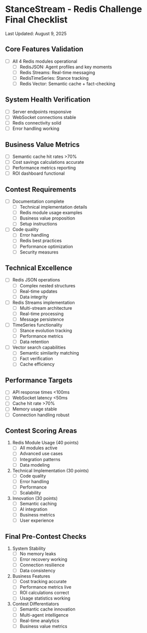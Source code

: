 # StanceStream - Redis Challenge Final Checklist

Last Updated: August 9, 2025

## Core Features Validation

- [ ] All 4 Redis modules operational
  - [ ] RedisJSON: Agent profiles and key moments
  - [ ] Redis Streams: Real-time messaging
  - [ ] RedisTimeSeries: Stance tracking
  - [ ] Redis Vector: Semantic cache + fact-checking

## System Health Verification

- [ ] Server endpoints responsive
- [ ] WebSocket connections stable
- [ ] Redis connectivity solid
- [ ] Error handling working

## Business Value Metrics

- [ ] Semantic cache hit rates >70%
- [ ] Cost savings calculations accurate
- [ ] Performance metrics reporting
- [ ] ROI dashboard functional

## Contest Requirements

- [ ] Documentation complete
  - [ ] Technical implementation details
  - [ ] Redis module usage examples
  - [ ] Business value proposition
  - [ ] Setup instructions
- [ ] Code quality
  - [ ] Error handling
  - [ ] Redis best practices
  - [ ] Performance optimization
  - [ ] Security measures

## Technical Excellence

- [ ] Redis JSON operations
  - [ ] Complex nested structures
  - [ ] Real-time updates
  - [ ] Data integrity
- [ ] Redis Streams implementation
  - [ ] Multi-stream architecture
  - [ ] Real-time processing
  - [ ] Message persistence
- [ ] TimeSeries functionality
  - [ ] Stance evolution tracking
  - [ ] Performance metrics
  - [ ] Data retention
- [ ] Vector search capabilities
  - [ ] Semantic similarity matching
  - [ ] Fact verification
  - [ ] Cache efficiency

## Performance Targets

- [ ] API response times <100ms
- [ ] WebSocket latency <50ms
- [ ] Cache hit rate >70%
- [ ] Memory usage stable
- [ ] Connection handling robust

## Contest Scoring Areas

1. Redis Module Usage (40 points)
   - [ ] All modules active
   - [ ] Advanced use cases
   - [ ] Integration patterns
   - [ ] Data modeling

2. Technical Implementation (30 points)
   - [ ] Code quality
   - [ ] Error handling
   - [ ] Performance
   - [ ] Scalability

3. Innovation (30 points)
   - [ ] Semantic caching
   - [ ] AI integration
   - [ ] Business metrics
   - [ ] User experience

## Final Pre-Contest Checks

1. System Stability
   - [ ] No memory leaks
   - [ ] Error recovery working
   - [ ] Connection resilience
   - [ ] Data consistency

2. Business Features
   - [ ] Cost tracking accurate
   - [ ] Performance metrics live
   - [ ] ROI calculations correct
   - [ ] Usage statistics working

3. Contest Differentiators
   - [ ] Semantic cache innovation
   - [ ] Multi-agent intelligence
   - [ ] Real-time analytics
   - [ ] Business value metrics
